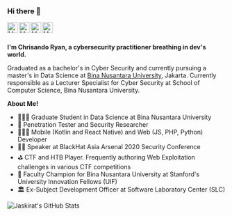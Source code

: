 <h3 title="hehehe"> Hi there 👋</h3>

<a href="https://www.linkedin.com/in/chrisandoryan">
  <img align="left" alt="My LinkedIn" width="24px" src="https://cdn.jsdelivr.net/npm/simple-icons@v3/icons/linkedin.svg" />
</a>
<a href="https://www.instagram.com/chrisandoryan/">
  <img align="left" alt="My Instagram" width="24px" src="https://cdn.jsdelivr.net/npm/simple-icons@v3/icons/instagram.svg" />
</a>
<a href="https://www.facebook.com/chrisandoryanpardomuan">
  <img align="left" alt="My Facebook" width="24px" src="https://cdn.jsdelivr.net/npm/simple-icons@v3/icons/facebook.svg" />
</a>
<a href="https://twitter.com/chrisandoryan">
  <img align="left" alt="My Twitter" width="24px" src="https://cdn.jsdelivr.net/npm/simple-icons@3.13.0/icons/twitter.svg" />
</a>


<br />
<br />

**I'm Chrisando Ryan, a cybersecurity practitioner breathing in dev's world.**

Graduated as a bachelor's in Cyber Security and currently pursuing a master's in Data Science at [Bina Nusantara University](http://binus.ac.id/), Jakarta. Currently responsible as a Lecturer Specialist for Cyber Security at School of Computer Science, Bina Nusantara University.

**About Me!**

- 👨🏽‍💻 Graduate Student in Data Science at Bina Nusantara University
- 🧐 Penetration Tester and Security Researcher
- 🧑🏻‍💻 Mobile (Kotlin and React Native) and Web (JS, PHP, Python) Developer
- 🐱‍💻 Speaker at BlackHat Asia Arsenal 2020 Security Conference
- ⛳ CTF and HTB Player. Frequently authoring Web Exploitation challenges in various CTF competitions
- 🔭 Faculty Champion for Bina Nusantara University at Stanford's University Innovation Fellows (UIF)
- 🏛️ Ex-Subject Development Officer at Software Laboratory Center (SLC)



<!-- **Languages and Tools:**  

![Git](https://img.shields.io/badge/Git-Tools-informational?style=flat&logo=git&logoColor=white&color=8a8687&labelColor=e44d30)
![Github](https://img.shields.io/badge/Github-Tools-informational?style=flat&logo=github&logoColor=white&color=8a8687&labelColor=262626)
![Windows](https://img.shields.io/badge/Windows-Operating%20System-informational?style=flat&logo=windows&logoColor=white&color=8a8687&labelColor=2072cb)
![Linux](https://img.shields.io/badge/Linux-Operating%20System-informational?style=flat&logo=linux&logoColor=white&color=8a8687&labelColor=211d1e)
![C](https://img.shields.io/badge/C-Programming%20Language-informational?style=flat&logo=c&logoColor=white&color=8a8687&labelColor=5866b5)
![C++](https://img.shields.io/badge/C++-Programming%20Language-informational?style=flat&logo=c%2B%2B&logoColor=white&color=8a8687&labelColor=2279c3)
![Java](https://img.shields.io/badge/Java-Programming%20Language-informational?style=flat&logo=java&logoColor=white&color=8a8687&labelColor=dd1b15)
![Python](https://img.shields.io/badge/Python-Programming%20Language-informational?style=flat&logo=python&logoColor=white&color=8a8687&labelColor=94771e)
![Go](https://img.shields.io/badge/Go-Programming%20Language-informational?style=flat&logo=go&logoColor=white&color=8a8687&labelColor=467d87)
![JavaScript](https://img.shields.io/badge/JavaScript-Programming%20Language-informational?style=flat&logo=javascript&logoColor=white&color=8a8687&labelColor=d99a26)
![TypeScript](https://img.shields.io/badge/TypeScript-Programming%20Language-informational?style=flat&logo=typescript&logoColor=white&color=8a8687&labelColor=2174c2)
![HTML5](https://img.shields.io/badge/HTML5-Web%20Front%20End-informational?style=flat&logo=html5&logoColor=white&color=8a8687&labelColor=e5542f)
![CSS3](https://img.shields.io/badge/CSS3-Web%20Front%20End-informational?style=flat&logo=css3&logoColor=white&color=8a8687&labelColor=2177bc)
![SASS](https://img.shields.io/badge/SASS-Web%20Front%20End-informational?style=flat&logo=sass&logoColor=white&color=8a8687&labelColor=8f4a6c)
![PHP](https://img.shields.io/badge/PHP-Web%20Back%20End-informational?style=flat&logo=php&logoColor=white&color=8a8687&labelColor=777bb3)
![Node.js](https://img.shields.io/badge/Node.js-Web%20Back%20End-informational?style=flat&logo=node.js&logoColor=white&color=8a8687&labelColor=3e8b35)
![React](https://img.shields.io/badge/React-Web%20Framework-informational?style=flat&logo=react&logoColor=white&color=8a8687&labelColor=3fcef1)
![Laravel](https://img.shields.io/badge/Laravel-Web%20Framework-informational?style=flat&logo=laravel&logoColor=white&color=8a8687&labelColor=f22b1e)
![GraphQL](https://img.shields.io/badge/GraphQL-API-informational?style=flat&logo=graphql&logoColor=white&color=8a8687&labelColor=d60090)
![MySQL](https://img.shields.io/badge/MySQL-Database-informational?style=flat&logo=mysql&logoColor=white&color=8a8687&labelColor=4f7b99)
![PostgreSQL](https://img.shields.io/badge/SQL-Database-informational?style=flat&logo=postgresql&logoColor=white&color=8a8687&labelColor=2f5c8b)
![Android](https://img.shields.io/badge/Android-Mobile-informational?style=flat&logo=android&logoColor=white&color=8a8687&labelColor=8fb63a) -->


<img src="https://github-readme-stats.vercel.app/api?username=chrisandoryan&show_icons=true&hide_border=true&count_private=true&theme=shades-of-purple&icon_color=fad000" alt="Jaskirat's GitHub Stats">
<!-- <img align="center" width=500 src="https://github-readme-stats.vercel.app/api/top-langs/?username=chrisandoryan&count_private=true&layout=compact&theme=dark" alt="Jas-Script" /> -->
